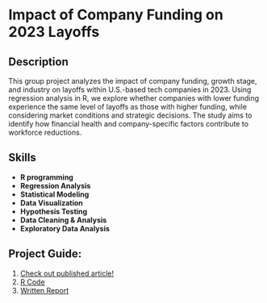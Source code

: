 <h1>Impact of Company Funding on 2023 Layoffs</h1>

<h2>Description</h2>
This group project analyzes the impact of company funding, growth stage, and industry on layoffs within U.S.-based tech companies in 2023. Using regression analysis in R, we explore whether companies with lower funding experience the same level of layoffs as those with higher funding, while considering market conditions and strategic decisions. The study aims to identify how financial health and company-specific factors contribute to workforce reductions.
<br />


<h2>Skills</h2>

- <b>R programming</b>
- <b>Regression Analysis</b>
- <b>Statistical Modeling</b>
- <b>Data Visualization</b>
- <b>Hypothesis Testing</b>
- <b>Data Cleaning & Analysis</b>
- <b>Exploratory Data Analysis</b>

<h2>Project Guide:</h2>
<ol>
    <li><a href="https://statsig.substack.com/p/mo-money-mo-problems-an-analysis" target="_blank">Check out published article!</a></li>
    <li><a href="https://github.com/jinney-hong/203-LayoffsProject-R/blob/main/Model.Rmd" target="_blank">R Code</a></li>
    <li><a href="https://github.com/jinney-hong/portfolio/blob/main/Linear%20Regression%20on%202023%20Layoffs/lab2.pdf" target="_blank">Written Report</a></li>
</ol>
